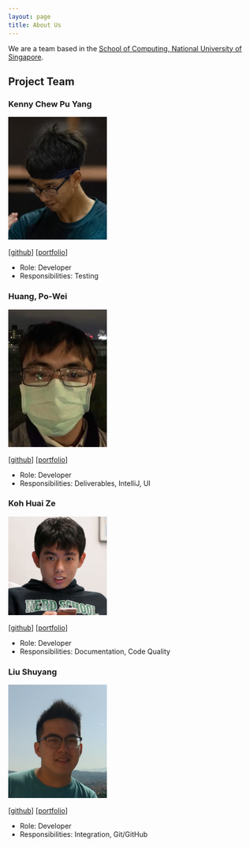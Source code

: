 ```yaml
---
layout: page
title: About Us
---
```


We are a team based in the [School of Computing, National University of Singapore](http://www.comp.nus.edu.sg).

## Project Team

### Kenny Chew Pu Yang

<img src="images/knitidceladon23.png" width="200px">

[[github](http://github.com/KnitidCeladon23)]
[[portfolio](team/kennychew.md)]

* Role: Developer
* Responsibilities: Testing

### Huang, Po-Wei

<img src="images/georgepwhuang.png" width="200px">

[[github](http://github.com/georgepwhuang)]
[[portfolio](team/georgepwhuang.md)]

* Role: Developer
* Responsibilities: Deliverables, IntelliJ, UI

### Koh Huai Ze

<img src="images/huaize.png" width="200px">

[[github](http://github.com/HuaiZe)]
[[portfolio](team/huaize.md)]

* Role: Developer
* Responsibilities: Documentation, Code Quality

### Liu Shuyang

<img src="images/shuyang0.png" width="200px">

[[github](http://github.com/Shuyang0)]
[[portfolio](team/shuyang0.md)]

* Role: Developer
* Responsibilities: Integration, Git/GitHub
